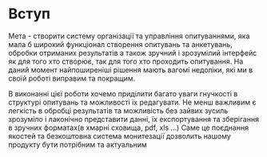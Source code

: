 # Вступ

Мета -  створити систему організації та управління опитуваннями, яка мала б широкий функціонал створення опитувань та анкетувань,
обробки отриманих результатів а також зручний і зрозумілий інтерфейс як для того хто створює, так для того хто проходить опитування.
На даний момент найпоширеніші рішення мають вагомі недоліки, які ми в своїй роботі виправим та покращим. 

В виконанні цієї роботи хочемо приділити багато уваги гнучкості в структурі опитувань та можливості їх редагувати. Не менш важливим є легкість в обробці результатів та можливість без зайвих зусиль зрозуміло і лаконічно представити данні, їх експортування та зберігання в зручних форматах(в хмарні сховища, pdf, xls …)
Саме це поєднання якостей та безкоштовна система монитезації дозволить нашому продукту бути потрібним та актуальним
